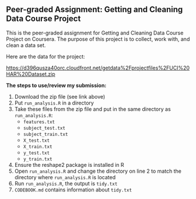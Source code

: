 ## Peer-graded Assignment: Getting and Cleaning Data Course Project

This is the peer-graded assignment for Getting and Cleaning Data Course Project on Coursera. The purpose of this project is to collect, work with, and clean a data set.

Here are the data for the project:

https://d396qusza40orc.cloudfront.net/getdata%2Fprojectfiles%2FUCI%20HAR%20Dataset.zip

**The steps to use/review my submission:**

1. Download the zip file (see link above)
2. Put `run_analysis.R` in a directory
3. Take these files from the zip file and put in the same directory as `run_analysis.R`:
	* `features.txt`
	* `subject_test.txt`
	* `subject_train.txt`
	* `X_test.txt`
	* `X_train.txt`
	* `y_test.txt`
	* `y_train.txt`
4. Ensure the reshape2 package is installed in R
5. Open `run_analysis.R` and change the directory on line 2 to match the directory where `run_analysis.R` is located
6. Run `run_analysis.R`, the output is `tidy.txt`
7. `CODEBOOK.md` contains information about `tidy.txt`
